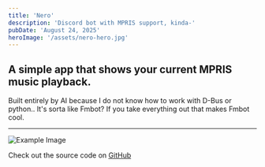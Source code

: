 ```yaml
---
title: 'Nero'
description: 'Discord bot with MPRIS support, kinda-'
pubDate: 'August 24, 2025'
heroImage: '/assets/nero-hero.jpg'
---
```


## A simple app that shows your current MPRIS music playback.
Built entirely by AI because I do not know how to work with D-Bus or python..
It's sorta like Fmbot? If you take everything out that makes Fmbot cool.
____
![Example Image](/assets/nero-example.png)

Check out the source code on <u>[GitHub](https://github.com/seraphicfae/nero)</u>
